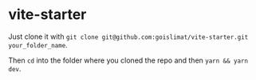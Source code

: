# vite-starter

Just clone it with `git clone git@github.com:goislimat/vite-starter.git your_folder_name`.

Then `cd` into the folder where you cloned the repo and then `yarn && yarn dev`.
